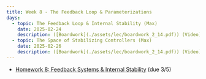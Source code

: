 ```yaml
---
title: Week 8 - The Feedback Loop & Parameterizations
days:
  - topic: The Feedback Loop & Internal Stability (Max)
    date: 2025-02-24
    description: ([Boardwork](./assets/lec/boardwork_2_14.pdf)) (Video) <br /> Reading - LN 5.4, DFT 3.1, 3.2
  - topic: The Space of Stabilizing Controllers (Max)
    date: 2025-02-26
    description: ([Boardwork](./assets/lec/boardwork_2_14.pdf)) (Video) <br /> Reading - LN 5.5, DFT 4, 5
---
```


- [Homework 8: Feedback Systems & Internal Stability](./assets/hw/hw3.zip) (due 3/5)

<a id="Week9"></a>
